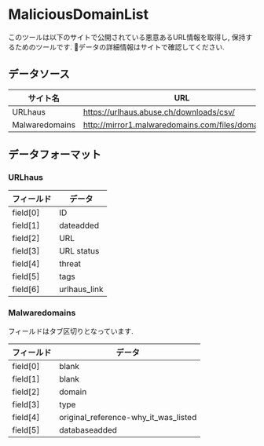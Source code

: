 # MaliciousDomainList

このツールは以下のサイトで公開されている悪意あるURL情報を取得し, 保持するためのツールです.
データの詳細情報はサイトで確認してください.

## データソース

|サイト名|URL|
|---|---|
|URLhaus|https://urlhaus.abuse.ch/downloads/csv/|
|Malwaredomains|http://mirror1.malwaredomains.com/files/domains.txt|

## データフォーマット

### URLhaus
|フィールド|データ|
|---|---|
|field[0]|ID|
|field[1]|dateadded|
|field[2]|URL|
|field[3]|URL status|
|field[4]|threat|
|field[5]|tags|
|field[6]|urlhaus_link|

### Malwaredomains
フィールドはタブ区切りとなっています.

|フィールド|データ|
|---|---|
|field[0]|blank|
|field[1]|blank|
|field[2]|domain|
|field[3]|type|
|field[4]|original_reference-why_it_was_listed|
|field[5]|databaseadded|
